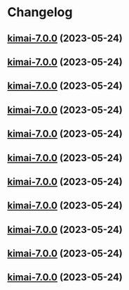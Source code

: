 # Changelog



## [kimai-7.0.0](https://github.com/truecharts/charts/compare/kimai-6.0.21...kimai-7.0.0) (2023-05-24)




## [kimai-7.0.0](https://github.com/truecharts/charts/compare/kimai-6.0.21...kimai-7.0.0) (2023-05-24)




## [kimai-7.0.0](https://github.com/truecharts/charts/compare/kimai-6.0.21...kimai-7.0.0) (2023-05-24)




## [kimai-7.0.0](https://github.com/truecharts/charts/compare/kimai-6.0.21...kimai-7.0.0) (2023-05-24)




## [kimai-7.0.0](https://github.com/truecharts/charts/compare/kimai-6.0.21...kimai-7.0.0) (2023-05-24)




## [kimai-7.0.0](https://github.com/truecharts/charts/compare/kimai-6.0.21...kimai-7.0.0) (2023-05-24)




## [kimai-7.0.0](https://github.com/truecharts/charts/compare/kimai-6.0.21...kimai-7.0.0) (2023-05-24)




## [kimai-7.0.0](https://github.com/truecharts/charts/compare/kimai-6.0.21...kimai-7.0.0) (2023-05-24)




## [kimai-7.0.0](https://github.com/truecharts/charts/compare/kimai-6.0.21...kimai-7.0.0) (2023-05-24)




## [kimai-7.0.0](https://github.com/truecharts/charts/compare/kimai-6.0.21...kimai-7.0.0) (2023-05-24)




## [kimai-7.0.0](https://github.com/truecharts/charts/compare/kimai-6.0.21...kimai-7.0.0) (2023-05-24)

